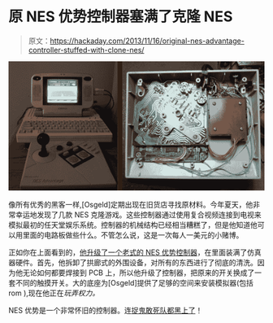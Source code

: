 # 原 NES 优势控制器塞满了克隆 NES

> 原文：<https://hackaday.com/2013/11/16/original-nes-advantage-controller-stuffed-with-clone-nes/>

![famiclone-inside-NES-advantage](img/3959cb0d537a528e58b98bbb8b5bc625.png)

像所有优秀的黑客一样,[Osgeld]定期出现在旧货店寻找原材料。今年夏天，他非常幸运地发现了几款 NES 克隆游戏。这些控制器通过使用复合视频连接到电视来模拟最初的任天堂娱乐系统。控制器的机械结构已经相当糟糕了，但是他知道他可以用里面的电路板做些什么。不管怎么说，这是一次每人一美元的小赌博。

正如你在上面看到的，[他升级了一个老式的 NES 优势控制器](http://www.instructables.com/id/Project-Advantage-Install-a-famiclone-into-a-NES-A)，在里面装满了仿真器硬件。首先，他拆卸了拱廊式的外围设备，对所有的东西进行了彻底的清洗。因为他无论如何都要焊接到 PCB 上，所以他升级了控制器，把原来的开关换成了一套不同的触摸开关。大的底座为[Osgeld]提供了足够的空间来安装模拟器(包括 rom ),现在他正在*玩弄权力。*

NES 优势是一个非常怀旧的控制器。连[捉鬼敢死队都黑上了](http://www.youtube.com/watch?v=P6NhfRFSaFo&t=1m1s)！